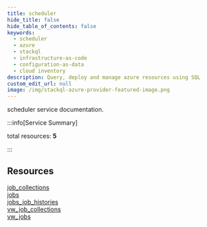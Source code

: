 ```yaml
---
title: scheduler
hide_title: false
hide_table_of_contents: false
keywords:
  - scheduler
  - azure
  - stackql
  - infrastructure-as-code
  - configuration-as-data
  - cloud inventory
description: Query, deploy and manage azure resources using SQL
custom_edit_url: null
image: /img/stackql-azure-provider-featured-image.png
---
```


scheduler service documentation.

:::info[Service Summary]

total resources: __5__  

:::

## Resources
<div class="row">
<div class="providerDocColumn">
<a href="/services/scheduler/job_collections/">job_collections</a><br />
<a href="/services/scheduler/jobs/">jobs</a><br />
<a href="/services/scheduler/jobs_job_histories/">jobs_job_histories</a>
</div>
<div class="providerDocColumn">
<a href="/services/scheduler/vw_job_collections/">vw_job_collections</a><br />
<a href="/services/scheduler/vw_jobs/">vw_jobs</a>
</div>
</div>